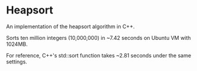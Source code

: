# Heapsort

An implementation of the heapsort algorithm in C++.

Sorts ten million integers (10,000,000) in ~7.42 seconds on Ubuntu VM with 1024MB.

For reference, C++'s std::sort function takes ~2.81 seconds under the same settings.
